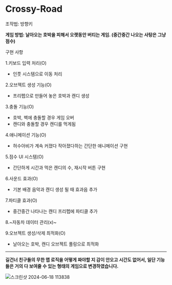 # Crossy-Road
조작법: 방향키

**게임 방법: 날아오는 호박을 피해서 오랫동안 버티는 게임. (중간중간 나오는 사탕은 그냥 점수)**

구현 사항

1.키보드 입력 처리(O)
- 인풋 시스템으로 이동 처리

2.오브젝트 생성 기능(O)
- 프리펩으로 만들어 놓은 호박과 캔디 생성

3.충돌 기능(O)
- 호박, 벽에 충돌할 경우 게임 오버
- 캔디와 충돌할 경우 캔디를 먹게됨

4.애니메이션 기능(O)
- 허수아비가 계속 커졌다 작아졌다하는 간단한 애니메이션 구현

5.점수 UI 시스템(O)
- 간단하게 시간과 먹은 캔디의 수, 재시작 버튼 구현

6.사운드 효과(O)
- 기본 배경 음악과 캔디 생성 될 때 효과음 추가

7.파티클 효과(O)
- 중간중간 나타나는 캔디 프리펩에 파티클 추가

8.~자동차 데이터 관리(x)~

9.오브젝트 생성/삭제 최적화(O)
- 날아오는 호박, 캔디 오브젝트 풀링으로 최적화

---

**길건너 친구들의 무한 맵 로직을 어떻게 짜야할 지 감이 안오고 시간도 없어서, 일단 기능들은 거의 다 보여줄 수 있는 형태의 게임으로 변경하였습니다.**

![스크린샷 2024-06-18 113838](https://github.com/Kwon-Sinwook/Crossy-Road/assets/167058700/1f9bb97d-7624-49e2-83f4-0cd257d7a726)
